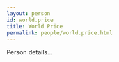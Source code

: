 ```yaml
---
layout: person
id: world.price
title: World Price
permalink: people/world.price.html
---
```


Person details...